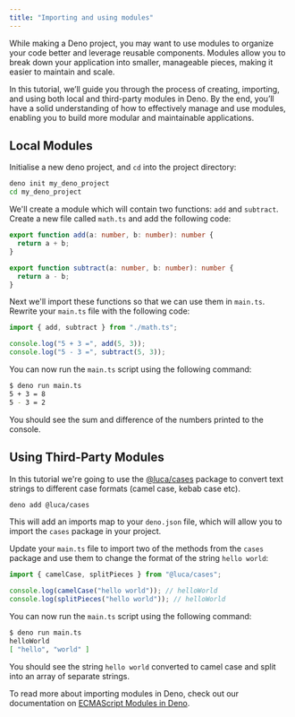 ```yaml
---
title: "Importing and using modules"
---
```


While making a Deno project, you may want to use modules to organize your code
better and leverage reusable components. Modules allow you to break down your
application into smaller, manageable pieces, making it easier to maintain and
scale.

In this tutorial, we’ll guide you through the process of creating, importing,
and using both local and third-party modules in Deno. By the end, you’ll have a
solid understanding of how to effectively manage and use modules, enabling you
to build more modular and maintainable applications.

## Local Modules

Initialise a new deno project, and `cd` into the project directory:

```bash
deno init my_deno_project
cd my_deno_project
```

We'll create a module which will contain two functions: `add` and `subtract`.
Create a new file called `math.ts` and add the following code:

```typescript title="math.ts"
export function add(a: number, b: number): number {
  return a + b;
}

export function subtract(a: number, b: number): number {
  return a - b;
}
```

Next we'll import these functions so that we can use them in `main.ts`. Rewrite
your `main.ts` file with the following code:

```typescript title="main.ts"
import { add, subtract } from "./math.ts";

console.log("5 + 3 =", add(5, 3));
console.log("5 - 3 =", subtract(5, 3));
```

You can now run the `main.ts` script using the following command:

```bash
$ deno run main.ts
5 + 3 = 8
5 - 3 = 2
```

You should see the sum and difference of the numbers printed to the console.

## Using Third-Party Modules

In this tutorial we're going to use the
[@luca/cases](https://jsr.io/@luca/cases) package to convert text strings to
different case formats (camel case, kebab case etc).

```bash
deno add @luca/cases
```

This will add an imports map to your `deno.json` file, which will allow you to
import the `cases` package in your project.

Update your `main.ts` file to import two of the methods from the `cases` package
and use them to change the format of the string `hello world`:

```typescript title="main.ts"
import { camelCase, splitPieces } from "@luca/cases";

console.log(camelCase("hello world")); // helloWorld
console.log(splitPieces("hello world")); // helloWorld
```

You can now run the `main.ts` script using the following command:

```bash
$ deno run main.ts
helloWorld
[ "hello", "world" ]
```

You should see the string `hello world` converted to camel case and split into
an array of separate strings.

To read more about importing modules in Deno, check out our documentation on
[ECMAScript Modules in Deno](/runtime/manual/basics/modules/).
